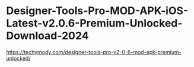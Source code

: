 # Designer-Tools-Pro-MOD-APK-iOS-Latest-v2.0.6-Premium-Unlocked-Download-2024
https://techymody.com/designer-tools-pro-v2-0-6-mod-apk-premium-unlocked/
